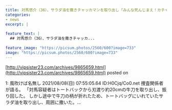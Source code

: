 ```yaml
---
title: 対馬悠介（36）、サラダ油を撒きチャッカマンを取り出し「みんな死んじまえ！カチャッ（あれ？）」
categories:
- news
excerpt: |
  
feature_text: |
  ## 対馬悠介（36）、サラダ油を撒きチャッカ...
  
feature_image: "https://picsum.photos/2560/600?image=733"
image: "https://picsum.photos/2560/600?image=733"
---
```


[http://vipsister23.com/archives/9865659.html](http://vipsister23.com/archives/9865659.html)
posted on 

<!--more-->

1: 風吹けば名無し 2021/08/08(日) 07:55:05.64 ID:H0Cjq/Co0.net 捜査関係者が語る。 「対馬容疑者はトートバックから刃渡り約20cmの牛刀を取り出し、振り回した。 しかし途中で牛刀の柄が折れたため、トートバッグにいれていたサラダ油を取り出し、周囲に撒いた。...
